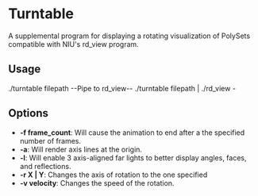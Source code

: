 # Turntable
A supplemental program for displaying a rotating visualization of PolySets compatible with NIU's rd_view program.

## Usage
./turntable filepath
--Pipe to rd_view--
./turntable filepath | ./rd_view -

## Options
- **-f frame_count**: Will cause the animation to end after a the specified number of frames.
- **-a**: Will render axis lines at the origin.
- **-l**: Will enable 3 axis-aligned far lights to better display angles, faces, and reflections.
- **-r X | Y**: Changes the axis of rotation to the one specified
- **-v velocity**: Changes the speed of the rotation.
